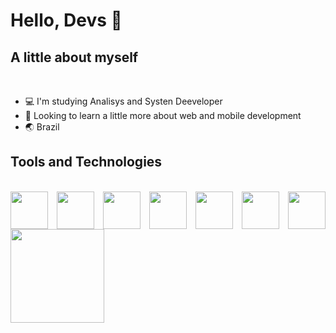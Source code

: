 #  Hello, Devs 🍷

## A little about myself
<br>

- 💻 I'm studying Analisys and Systen Deeveloper
- 👻 Looking to learn a little more about web and mobile development
- 🌏 Brazil

## Tools and Technologies
<br>
  <div style="display: flex; flex-direction: row; justify-content: space-between">
      <img src="https://cdn.jsdelivr.net/gh/devicons/devicon/icons/php/php-original.svg" height="60px" />
      <img src="https://cdn.jsdelivr.net/gh/devicons/devicon/icons/mysql/mysql-original-wordmark.svg" height="60px" />
      <img src="https://cdn.jsdelivr.net/gh/devicons/devicon/icons/css3/css3-original.svg" height="60px" />
      <img src="https://cdn.jsdelivr.net/gh/devicons/devicon/icons/html5/html5-original.svg" height="60px" />
      <img src="https://cdn.jsdelivr.net/gh/devicons/devicon/icons/javascript/javascript-original.svg" height="60px" />
      <img src="https://cdn.jsdelivr.net/gh/devicons/devicon/icons/react/react-original.svg" height="60px" />
      <img src="https://user-images.githubusercontent.com/112659736/216064828-be39dfcc-0376-4fdc-9662-f3726dc752b8.png" height="60px"/>
  </div>
  
  <div>
    <a href="https://github.com/pablootechar">
    <img height="150em" src="https://github-readme-stats-ten-gilt.vercel.app/api?username=pablootechar&show_icons=true&theme=tokyonight#gh-dark-mode-only&count_private=true"/>
<!--     <img height="150em" src="https://github-readme-stats-ten-gilt.vercel.app/api/top-langs/?username=pablootechar&layout=compact&theme=tokyonight#gh-dark-mode-only"/> -->
  </div>

